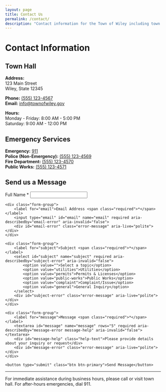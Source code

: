 ```yaml
---
layout: page
title: Contact Us
permalink: /contact/
description: "Contact information for the Town of Wiley including town hall, emergency services, and online contact form"
---
```


# Contact Information

## Town Hall

**Address:**  
123 Main Street  
Wiley, State 12345

**Phone:** [(555) 123-4567](tel:+15551234567)  
**Email:** [info@townofwiley.gov](mailto:info@townofwiley.gov)

**Hours:**  
Monday - Friday: 8:00 AM - 5:00 PM  
Saturday: 9:00 AM - 12:00 PM

## Emergency Services

**Emergency:** [911](tel:911)  
**Police (Non-Emergency):** [(555) 123-4569](tel:+15551234569)  
**Fire Department:** [(555) 123-4570](tel:+15551234570)  
**Public Works:** [(555) 123-4571](tel:+15551234571)

## Send us a Message

<form class="form" id="contactForm" novalidate action="/contact" method="POST">
    <div class="form-group">
        <label for="name">Full Name <span class="required">*</span></label>
        <input type="text" id="name" name="name" required aria-describedby="name-error" aria-invalid="false">
        <div id="name-error" class="error-message" aria-live="polite"></div>
    </div>
    
    <div class="form-group">
        <label for="email">Email Address <span class="required">*</span></label>
        <input type="email" id="email" name="email" required aria-describedby="email-error" aria-invalid="false">
        <div id="email-error" class="error-message" aria-live="polite"></div>
    </div>
    
    <div class="form-group">
        <label for="subject">Subject <span class="required">*</span></label>
        <select id="subject" name="subject" required aria-describedby="subject-error" aria-invalid="false">
            <option value="">Select a topic</option>
            <option value="utilities">Utilities</option>
            <option value="permits">Permits & Licenses</option>
            <option value="public-works">Public Works</option>
            <option value="complaint">Complaint/Issue</option>
            <option value="general">General Inquiry</option>
        </select>
        <div id="subject-error" class="error-message" aria-live="polite"></div>
    </div>
    
    <div class="form-group">
        <label for="message">Message <span class="required">*</span></label>
        <textarea id="message" name="message" rows="5" required aria-describedby="message-error message-help" aria-invalid="false"></textarea>
        <div id="message-help" class="help-text">Please provide details about your inquiry or request</div>
        <div id="message-error" class="error-message" aria-live="polite"></div>
    </div>
    
    <button type="submit" class="btn btn-primary">Send Message</button>
</form>

---

For immediate assistance during business hours, please call or visit town hall. For after-hours emergencies, dial 911.

